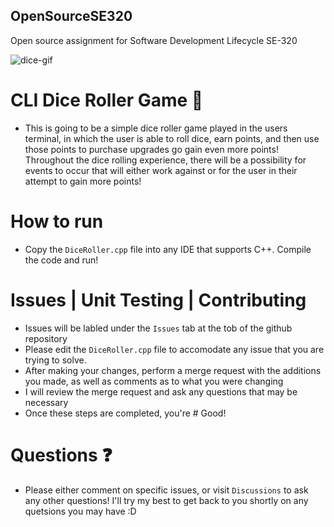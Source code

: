 ## OpenSourceSE320
Open source assignment for Software Development Lifecycle SE-320

![dice-gif](https://github.com/ATacoDev/OpenSourceSE320/assets/146070033/0d55f4c3-104f-4331-af1b-5a13140f6b9a)

# CLI Dice Roller Game 🎲
- This is going to be a simple dice roller game played in the users terminal, in which the user is able to roll dice, earn points, and then use those points to purchase upgrades go gain even more points! Throughout the dice rolling experience, there will be a possibility for events to occur that will either work against or for the user in their attempt to gain more points!

# How to run
- Copy the `DiceRoller.cpp` file into any IDE that supports C++. Compile the code and run!

# Issues | Unit Testing | Contributing
- Issues will be labled under the `Issues` tab at the tob of the github repository
- Please edit the `DiceRoller.cpp` file to accomodate any issue that you are trying to solve.
- After making your changes, perform a merge request with the additions you made, as well as comments as to what you were changing
- I will review the merge request and ask any questions that may be necessary
- Once these steps are completed, you're # Good!

# Questions ❓
- Please either comment on specific issues, or visit `Discussions` to ask any other questions! I'll try my best to get back to you shortly on any quetsions you may have :D
